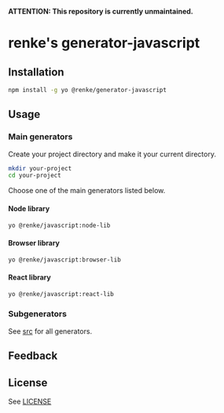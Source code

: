 __ATTENTION: This repository is currently unmaintained.__

# renke's generator-javascript

## Installation

```sh
npm install -g yo @renke/generator-javascript
```

## Usage

### Main generators

Create your project directory and make it your current directory.

```sh
mkdir your-project
cd your-project
```

Choose one of the main generators listed below.

#### Node library

```sh
yo @renke/javascript:node-lib
```

#### Browser library

```sh
yo @renke/javascript:browser-lib
```

#### React library

```sh
yo @renke/javascript:react-lib
```

### Subgenerators

See [src](src) for all generators.

## Feedback

## License

See [LICENSE](LICENSE)
